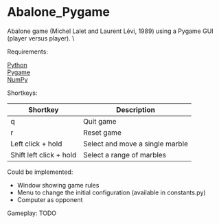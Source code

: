 # Abalone_Pygame
Abalone game (Michel Lalet and Laurent Lévi, 1989) using a Pygame GUI (player versus player).
\

Requirements:

[Python](https://www.python.org/)\
[Pygame](https://www.pygame.org/news)\
[NumPy](https://numpy.org/)

Shortkeys:

| Shortkey | Description |
| --- | --- |
| q | Quit game |
| r | Reset game |
| Left click + hold | Select and move a single marble |
| Shift left click + hold | Select a range of marbles |

Could be implemented:
- Window showing game rules
- Menu to change the initial configuration (available in constants.py)
- Computer as opponent

Gameplay: TODO
